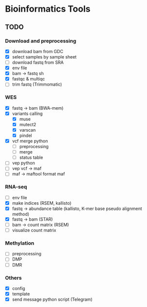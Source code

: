 # Bioinformatics Tools

## TODO
### Download and preprocessing
- [x]  download bam from GDC
- [x]  select samples by sample sheet
- [ ]  download fastq from SRA
- [x]  env file
- [x]  bam → fastq sh
- [x]  fastqc & multiqc
- [ ]  trim fastq (Trimmomatic)

### WES
- [x]  fastq → bam (BWA-mem)
- [x]  variants calling
    - [x] muse
    - [x] mutect2
    - [x] varscan
    - [x] pindel
- [x]  vcf merge python
    - [ ]  preprocessing
    - [ ]  merge
    - [ ]  status table
- [ ]  vep python
- [ ]  vep vcf → maf
- [ ]  maf → maftool format maf

### RNA-seq
- [ ]  env file
- [x]  make indices (RSEM, kallisto)
- [x]  fastq → abundance table (kallisto, K-mer base pseudo alignment method)
- [x]  fastq → bam (STAR)
- [ ]  bam → count matrix (RSEM)
- [ ]  visualize count matrix
  
### Methylation
- [ ]  preprocessing
- [ ]  DMP
- [ ]  DMR 

### Others
- [x]  config
- [x]  template
- [x]  send message python script (Telegram)
